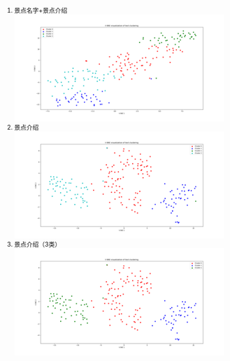 1. 景点名字+景点介绍
![img_1.png](img_1.png)
2. 景点介绍
![img.png](img.png)
3. 景点介绍（3类）
![img_2.png](img_2.png)